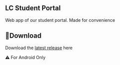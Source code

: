 ## LC Student Portal
Web app of our student portal. Made for convenience
## 💾**Download**
Download the [latest release](https://github.com/moonlighthowling616/web-redirect-app/releases/) here

⚠️ For Android Only
